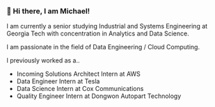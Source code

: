 ### 👋 Hi there, I am Michael!

I am currently a senior studying Industrial and Systems Engineering at Georgia Tech with concentration in Analytics and Data Science.

I am passionate in the field of Data Engineering / Cloud Computing.

I previously worked as a..

- Incoming Solutions Architect Intern at AWS
- Data Engineer Intern at Tesla
- Data Science Intern at Cox Communications
- Quality Engineer Intern at Dongwon Autopart Technology